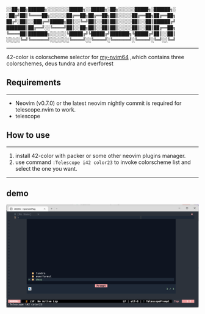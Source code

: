 <!-- https://fsymbols.com/ -->
```

░░██╗██╗██████╗░░░░░░░░█████╗░░█████╗░██╗░░░░░░█████╗░██████╗░
░██╔╝██║╚════██╗░░░░░░██╔══██╗██╔══██╗██║░░░░░██╔══██╗██╔══██╗
██╔╝░██║░░███╔═╝█████╗██║░░╚═╝██║░░██║██║░░░░░██║░░██║██████╔╝
███████║██╔══╝░░╚════╝██║░░██╗██║░░██║██║░░░░░██║░░██║██╔══██╗
╚════██║███████╗░░░░░░╚█████╔╝╚█████╔╝███████╗╚█████╔╝██║░░██║
░░░░░╚═╝╚══════╝░░░░░░░╚════╝░░╚════╝░╚══════╝░╚════╝░╚═╝░░╚═╝
```

---

42-color is colorscheme selector for [my-nvim64](https://github.com/HUAHUAI23/nvim64) ,which contains three colorschemes, deus tundra and everforest

## Requirements

---

- Neovim (v0.7.0) or the latest neovim nightly commit is required for telescope.nvim to work.
- telescope

## How to use

---

1. install 42-color with packer or some other neovim plugins manager.
2. use command `:Telescope i42 color23` to invoke colorscheme list and select the one you want.

---

## demo

![demo](./pic/colormanager.png)
